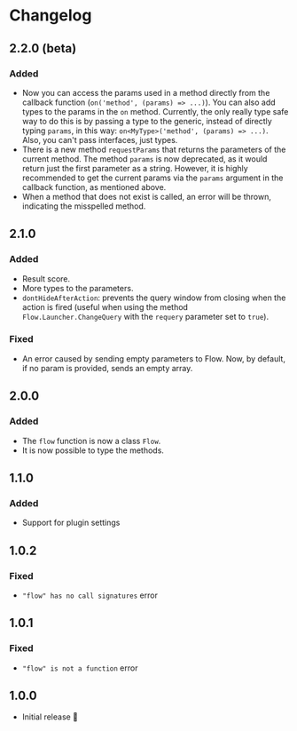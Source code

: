# Changelog

## 2.2.0 (beta)

### Added

- Now you can access the params used in a method directly from the callback function (`on('method', (params) => ...)`). You can also add types to the params in the `on` method. Currently, the only really type safe way to do this is by passing a type to the generic, instead of directly typing `params`, in this way: `on<MyType>('method', (params) => ...)`. Also, you can't pass interfaces, just types.
- There is a new method `requestParams` that returns the parameters of the current method. The method `params` is now deprecated, as it would return just the first parameter as a string. However, it is highly recommended to get the current params via the `params` argument in the callback function, as mentioned above.
- When a method that does not exist is called, an error will be thrown, indicating the misspelled method.

## 2.1.0

### Added

- Result score.
- More types to the parameters.
- `dontHideAfterAction`: prevents the query window from closing when the action is fired (useful when using the method `Flow.Launcher.ChangeQuery` with the `requery` parameter set to `true`).

### Fixed

- An error caused by sending empty parameters to Flow. Now, by default, if no param is provided, sends an empty array.

## 2.0.0

### Added

- The `flow` function is now a class `Flow`.
- It is now possible to type the methods.

## 1.1.0

### Added

- Support for plugin settings

## 1.0.2

### Fixed

- `"flow" has no call signatures` error

## 1.0.1

### Fixed

- `"flow" is not a function` error

## 1.0.0

- Initial release 🎉